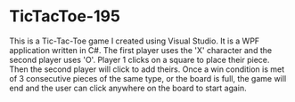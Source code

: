 # TicTacToe-195
This is a Tic-Tac-Toe game I created using Visual Studio.  It is a WPF application written in C#.  The first player uses the 'X' character and the second player uses 'O'.
Player 1 clicks on a square to place their piece.  Then the second player will click to add theirs.  Once a win condition is met of 3 consecutive pieces of the same type,
or the board is full, the game will end and the user can click anywhere on the board to start again.
